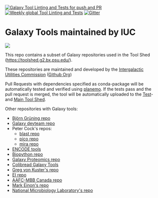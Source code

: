[![Galaxy Tool Linting and Tests for push and PR](https://github.com/galaxyproject/tools-iuc/actions/workflows/pr.yaml/badge.svg?event=push)](https://github.com/galaxyproject/tools-iuc/actions/workflows/pr.yaml)
[![Weekly global Tool Linting and Tests](https://github.com/galaxyproject/tools-iuc/workflows/Weekly%20global%20Tool%20Linting%20and%20Tests/badge.svg)](https://github.com/galaxyproject/tools-iuc/actions?query=workflow%3A%22Weekly+global+Tool+Linting+and+Tests%22)
[![Gitter](https://badges.gitter.im/galaxyproject/tools-iuc.svg)](https://gitter.im/galaxy-iuc/iuc?utm_source=badge&utm_medium=badge&utm_campaign=pr-badge&utm_content=badge) 

Galaxy Tools maintained by IUC
==============================

![](iuc_logo.png)

This repo contains a subset of Galaxy repositories used in the Tool Shed (https://toolshed.g2.bx.psu.edu/).

These repositories are maintained and developed by the [Intergalactic Utilities Commission](https://galaxyproject.org/iuc/) ([Github Org](https://github.com/galaxy-iuc/))

Pull Requests with dependencies specified as conda-package will be automatically tested and verified using [planemo](https://github.com/galaxyproject/planemo). If the tests pass and the pull request is merged, the tool will be automatically uploaded to the [Test](http://testtoolshed.g2.bx.psu.edu/)- and [Main Tool Shed](http://toolshed.g2.bx.psu.edu/).

Other repositories with Galaxy tools:
 * [Björn Grüning repo](https://github.com/bgruening/galaxytools)
 * [Galaxy devteam repo](https://github.com/galaxyproject/tools-devteam)
 * Peter Cock's repos:
   * [blast repo](https://github.com/peterjc/galaxy_blast)
   * [pico repo](https://github.com/peterjc/pico_galaxy)
   * [mira repo](https://github.com/peterjc/galaxy_mira)
 * [ENCODE tools](https://github.com/modENCODE-DCC/Galaxy)
 * [Biopython repo](https://github.com/biopython/galaxy_packages)
 * [Galaxy Proteomics repo](https://github.com/galaxyproteomics/tools-galaxyp)
 * [Colibread Galaxy Tools](https://github.com/genouest/tools-colibread)
 * [Greg von Kuster's repo](https://github.com/gregvonkuster/galaxy-csg)
 * [EI repo](https://github.com/TGAC/earlham-galaxytools)
 * [AAFC-MBB Canada repo](https://github.com/AAFC-MBB/Galaxy/tree/master/wrappers)
 * [Mark Einon's repo](https://gitlab.com/einonm/galaxy-tools)
 * [National Microbiology Laboratory's repo](https://github.com/phac-nml/galaxy_tools)

 
